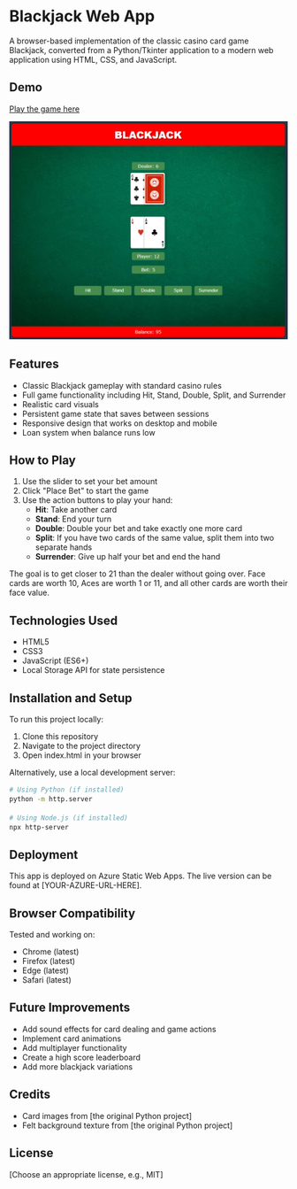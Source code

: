 # Blackjack Web App

A browser-based implementation of the classic casino card game Blackjack, converted from a Python/Tkinter application to a modern web application using HTML, CSS, and JavaScript.

## Demo

[Play the game here](https://blackjack.maber.io/)

![Blackjack game screenshot](assets/images/screenshot.png)

## Features

- Classic Blackjack gameplay with standard casino rules
- Full game functionality including Hit, Stand, Double, Split, and Surrender
- Realistic card visuals
- Persistent game state that saves between sessions
- Responsive design that works on desktop and mobile
- Loan system when balance runs low

## How to Play

1. Use the slider to set your bet amount
2. Click "Place Bet" to start the game
3. Use the action buttons to play your hand:
   - **Hit**: Take another card
   - **Stand**: End your turn
   - **Double**: Double your bet and take exactly one more card
   - **Split**: If you have two cards of the same value, split them into two separate hands
   - **Surrender**: Give up half your bet and end the hand

The goal is to get closer to 21 than the dealer without going over. Face cards are worth 10, Aces are worth 1 or 11, and all other cards are worth their face value.

## Technologies Used

- HTML5
- CSS3
- JavaScript (ES6+)
- Local Storage API for state persistence

## Installation and Setup

To run this project locally:

1. Clone this repository
2. Navigate to the project directory
3. Open index.html in your browser

Alternatively, use a local development server:

```bash
# Using Python (if installed)
python -m http.server

# Using Node.js (if installed)
npx http-server
```

## Deployment

This app is deployed on Azure Static Web Apps. The live version can be found at [YOUR-AZURE-URL-HERE].

## Browser Compatibility

Tested and working on:
- Chrome (latest)
- Firefox (latest)
- Edge (latest)
- Safari (latest)

## Future Improvements

- Add sound effects for card dealing and game actions
- Implement card animations
- Add multiplayer functionality
- Create a high score leaderboard
- Add more blackjack variations

## Credits

- Card images from [the original Python project]
- Felt background texture from [the original Python project]

## License

[Choose an appropriate license, e.g., MIT]